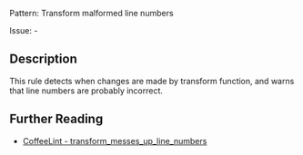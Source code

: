 Pattern: Transform malformed line numbers

Issue: -

## Description

This rule detects when changes are made by transform function, and warns that line numbers are probably incorrect.

## Further Reading

* [CoffeeLint - transform_messes_up_line_numbers](https://coffeelint.github.io/#options)